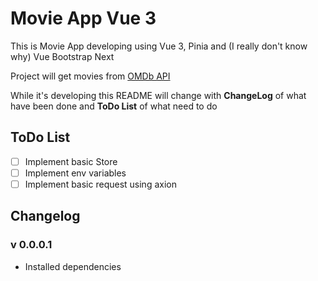 # Movie App Vue 3

This is Movie App developing using Vue 3, Pinia and (I really don't know why) Vue Bootstrap Next

Project will get movies from [OMDb API](https://www.omdbapi.com/)

While it's developing this README will change with **ChangeLog** of what have been done and **ToDo List** of what need to do

## ToDo List

-   [ ] Implement basic Store
-   [ ] Implement env variables
-   [ ] Implement basic request using axion

## Changelog

### v 0.0.0.1

-   Installed dependencies
